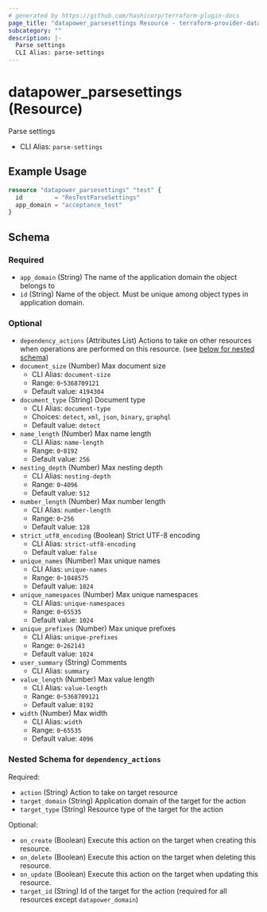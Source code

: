 ```yaml
---
# generated by https://github.com/hashicorp/terraform-plugin-docs
page_title: "datapower_parsesettings Resource - terraform-provider-datapower"
subcategory: ""
description: |-
  Parse settings
  CLI Alias: parse-settings
---
```


# datapower_parsesettings (Resource)

Parse settings
  - CLI Alias: `parse-settings`

## Example Usage

```terraform
resource "datapower_parsesettings" "test" {
  id         = "ResTestParseSettings"
  app_domain = "acceptance_test"
}
```

<!-- schema generated by tfplugindocs -->
## Schema

### Required

- `app_domain` (String) The name of the application domain the object belongs to
- `id` (String) Name of the object. Must be unique among object types in application domain.

### Optional

- `dependency_actions` (Attributes List) Actions to take on other resources when operations are performed on this resource. (see [below for nested schema](#nestedatt--dependency_actions))
- `document_size` (Number) Max document size
  - CLI Alias: `document-size`
  - Range: `0`-`5368709121`
  - Default value: `4194304`
- `document_type` (String) Document type
  - CLI Alias: `document-type`
  - Choices: `detect`, `xml`, `json`, `binary`, `graphql`
  - Default value: `detect`
- `name_length` (Number) Max name length
  - CLI Alias: `name-length`
  - Range: `0`-`8192`
  - Default value: `256`
- `nesting_depth` (Number) Max nesting depth
  - CLI Alias: `nesting-depth`
  - Range: `0`-`4096`
  - Default value: `512`
- `number_length` (Number) Max number length
  - CLI Alias: `number-length`
  - Range: `0`-`256`
  - Default value: `128`
- `strict_utf8_encoding` (Boolean) Strict UTF-8 encoding
  - CLI Alias: `strict-utf8-encoding`
  - Default value: `false`
- `unique_names` (Number) Max unique names
  - CLI Alias: `unique-names`
  - Range: `0`-`1048575`
  - Default value: `1024`
- `unique_namespaces` (Number) Max unique namespaces
  - CLI Alias: `unique-namespaces`
  - Range: `0`-`65535`
  - Default value: `1024`
- `unique_prefixes` (Number) Max unique prefixes
  - CLI Alias: `unique-prefixes`
  - Range: `0`-`262143`
  - Default value: `1024`
- `user_summary` (String) Comments
  - CLI Alias: `summary`
- `value_length` (Number) Max value length
  - CLI Alias: `value-length`
  - Range: `0`-`5368709121`
  - Default value: `8192`
- `width` (Number) Max width
  - CLI Alias: `width`
  - Range: `0`-`65535`
  - Default value: `4096`

<a id="nestedatt--dependency_actions"></a>
### Nested Schema for `dependency_actions`

Required:

- `action` (String) Action to take on target resource
- `target_domain` (String) Application domain of the target for the action
- `target_type` (String) Resource type of the target for the action

Optional:

- `on_create` (Boolean) Execute this action on the target when creating this resource.
- `on_delete` (Boolean) Execute this action on the target when deleting this resource.
- `on_update` (Boolean) Execute this action on the target when updating this resource.
- `target_id` (String) Id of the target for the action (required for all resources except `datapower_domain`)
